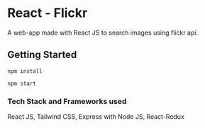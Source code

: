 # React - Flickr

A web-app made with React JS to search images using flickr api.

## Getting Started

```
npm install
```
```
npm start
```

### Tech Stack and Frameworks used

React JS, Tailwind CSS, Express with Node JS, React-Redux
